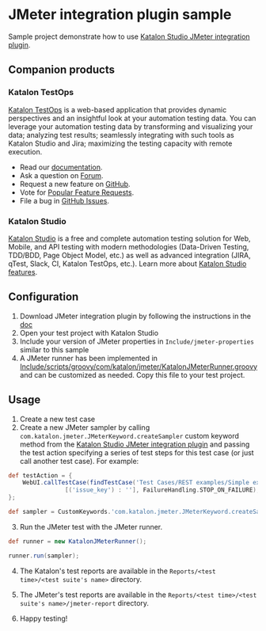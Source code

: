 # JMeter integration plugin sample

Sample project demonstrate how to use [Katalon Studio JMeter integration plugin](https://github.com/katalon-studio/katalon-studio-jmeter-integration-plugin).

## Companion products

### Katalon TestOps

[Katalon TestOps](https://analytics.katalon.com) is a web-based application that provides dynamic perspectives and an insightful look at your automation testing data. You can leverage your automation testing data by transforming and visualizing your data; analyzing test results; seamlessly integrating with such tools as Katalon Studio and Jira; maximizing the testing capacity with remote execution.

* Read our [documentation](https://docs.katalon.com/katalon-analytics/docs/overview.html).
* Ask a question on [Forum](https://forum.katalon.com/categories/katalon-analytics).
* Request a new feature on [GitHub](CONTRIBUTING.md).
* Vote for [Popular Feature Requests](https://github.com/katalon-analytics/katalon-analytics/issues?q=is%3Aopen+is%3Aissue+label%3Afeature-request+sort%3Areactions-%2B1-desc).
* File a bug in [GitHub Issues](https://github.com/katalon-analytics/katalon-analytics/issues).

### Katalon Studio
[Katalon Studio](https://www.katalon.com) is a free and complete automation testing solution for Web, Mobile, and API testing with modern methodologies (Data-Driven Testing, TDD/BDD, Page Object Model, etc.) as well as advanced integration (JIRA, qTest, Slack, CI, Katalon TestOps, etc.). Learn more about [Katalon Studio features](https://www.katalon.com/features/).


## Configuration
1. Download JMeter integration plugin by following the instructions in the [doc](https://docs.katalon.com/katalon-studio/docs/jmeter-integration.html)
2. Open your test project with Katalon Studio
3. Include your version of JMeter properties in `Include/jmeter-properties` similar to this sample
4. A JMeter runner has been implemented in [Include/scripts/groovy/com/katalon/jmeter/KatalonJMeterRunner.groovy](Include/scripts/groovy/com/katalon/jmeter/KatalonJMeterRunner.groovy) and can be customized as needed. Copy this file to your test project.

## Usage
1. Create a new test case
2. Create a new JMeter sampler by calling `com.katalon.jmeter.JMeterKeyword.createSampler` custom keyword method from the [Katalon Studio JMeter integration plugin](https://github.com/katalon-studio/katalon-studio-jmeter-integration-plugin) and passing the test action specifying a series of test steps for this test case (or just call another test case).
For example:

```groovy
def testAction = {
	WebUI.callTestCase(findTestCase('Test Cases/REST examples/Simple examples/api-2-search/Search issues/Search issues by jql'),
				[('issue_key') : ''], FailureHandling.STOP_ON_FAILURE);
};

def sampler = CustomKeywords.'com.katalon.jmeter.JMeterKeyword.createSampler'(testAction);
```

3. Run the JMeter test with the JMeter runner.
```groovy
def runner = new KatalonJMeterRunner();

runner.run(sampler);
```

4. The Katalon's test reports are available in the `Reports/<test time>/<test suite's name>` directory.
5. The JMeter's test reports are available in the `Reports/<test time>/<test suite's name>/jmeter-report` directory.

6. Happy testing!
